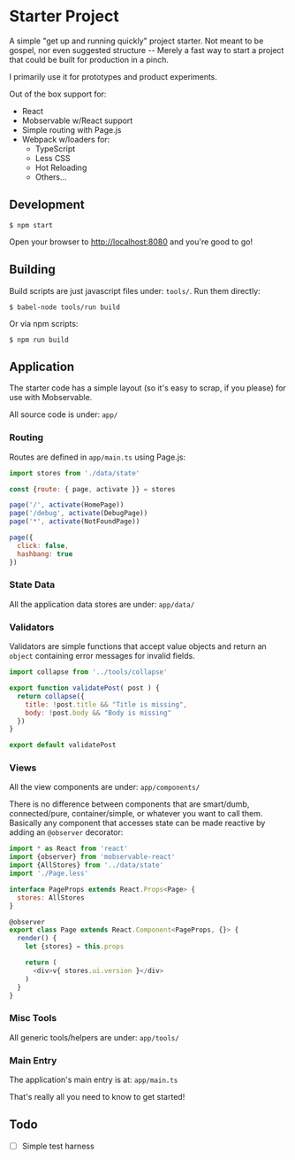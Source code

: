 # Starter Project

A simple "get up and running quickly" project starter. Not meant to be gospel,
nor even suggested structure -- Merely a fast way to start a project that could
be built for production in a pinch.

I primarily use it for prototypes and product experiments.

Out of the box support for:

- React
- Mobservable w/React support
- Simple routing with Page.js
- Webpack w/loaders for:
    - TypeScript
    - Less CSS
    - Hot Reloading
    - Others...


## Development

```
$ npm start
```

Open your browser to <http://localhost:8080> and you're good to go!


## Building

Build scripts are just javascript files under: `tools/`. Run them directly:

```
$ babel-node tools/run build
```

Or via npm scripts:

```
$ npm run build
```


## Application

The starter code has a simple layout (so it's easy to scrap, if you please) for
use with Mobservable.

All source code is under: `app/`


### Routing

Routes are defined in `app/main.ts` using Page.js:

```javascript
import stores from './data/state'

const {route: { page, activate }} = stores

page('/', activate(HomePage))
page('/debug', activate(DebugPage))
page('*', activate(NotFoundPage))

page({
  click: false,
  hashbang: true
})
```


### State Data

All the application data stores are under: `app/data/`


### Validators

Validators are simple functions that accept value objects and return an `object`
containing error messages for invalid fields.

```javascript
import collapse from '../tools/collapse'

export function validatePost( post ) {
  return collapse({
    title: !post.title && "Title is missing",
    body: !post.body && "Body is missing"
  })
}

export default validatePost
```


### Views

All the view components are under: `app/components/`

There is no difference between components that are smart/dumb, connected/pure,
container/simple, or whatever you want to call them. Basically any component
that accesses state can be made reactive by adding an `@observer` decorator:

```javascript
import * as React from 'react'
import {observer} from 'mobservable-react'
import {AllStores} from '../data/state'
import './Page.less'

interface PageProps extends React.Props<Page> {
  stores: AllStores
}

@observer
export class Page extends React.Component<PageProps, {}> {
  render() {
    let {stores} = this.props

    return (
      <div>v{ stores.ui.version }</div>
    )
  }
}
```


### Misc Tools

All generic tools/helpers are under: `app/tools/`


### Main Entry

The application's main entry is at: `app/main.ts`

That's really all you need to know to get started!

## Todo

- [ ] Simple test harness 